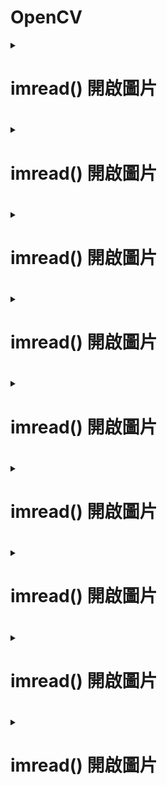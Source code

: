 # OpenCV
<details>
<summary>
<h1>imread() 開啟圖片<h1>

</summary>

``` python
import cv2  
img = cv2.imread('lenna.jpg')   # 開啟圖片，預設使用 cv2.IMREAD_COLOR 模式
cv2.imshow('oxxostudio', img)  # 使用名為 oxxostudio 的視窗開啟圖片
cv2.waitKey(0)                 # 按下任意鍵停止
cv2.destroyAllWindows()        # 結束所有圖片視窗
```
<h1>色彩模式數字對照表<h1>
	|數字	|模式	                          |說明|  
  |-----|-------------------------------|--------------|  
	|1	  |cv2.IMREAD_UNCHANGED	          |原本的圖像（ 如果圖像有 alpha 通道則會包含 )。|  
	|2	  |cv2.IMREAD_GRAYSCALE	          |灰階圖像。|  
	|3	  |cv2.IMREAD_COLOR	BGR           |彩色圖像。|  
	|4	  |cv2.IMREAD_ANYDEPTH	          |具有對應的深度時返回 16/32 位元圖像，否則將其轉換為 8 位元圖像。|  
	|5	  |cv2.IMREAD_ANYCOLOR	          |以任何可能的顏色格式讀取圖像。|  
	|6	  |cv2.IMREAD_LOAD_GDAL	          |使用 gdal 驅動程式加載圖像。|  
	|7	  |cv2.IMREAD_REDUCED_GRAYSCALE_2	|灰階圖像，圖像尺寸減小 1/2。|  
	|8	  |cv2.IMREAD_REDUCED_COLOR_2	    |BGR 彩色圖像，圖像尺寸減小 1/2。|  
	|9	  |cv2.IMREAD_REDUCED_GRAYSCALE_4	|灰階圖像，圖像尺寸縮小 1/4。|  
	|10	  |cv2.IMREAD_REDUCED_COLOR_4	    |BGR 彩色圖像，圖像尺寸減小 1/4。|  
	|11	  |cv2.IMREAD_REDUCED_GRAYSCALE_8	|灰階圖像，圖像尺寸縮小 1/8。|  
	|12	  |cv2.IMREAD_REDUCED_COLOR_8	    |BGR 彩色圖像，圖像尺寸減小 1/8。|  
	|13	  |cv2.IMREAD_IGNORE_ORIENTATION	|不要根據 EXIF 資訊的方向標誌旋轉圖像。|  

<table>
  <tr>
    <td>數字</td>
    <td>模式</td>
    <td>說明</td>
  </tr>
  <tr>
    <td>1</td>
    <td>iPhone 5</td>
    <td>1</td>
  </tr>
  <tr>
    <td>2</td>
    <td>iPhone 5</td>
    <td>2</td>
  </tr>
  <tr>
    <td>3</td>
    <td>iPhone 5</td>
    <td>3</td>
  </tr>
  <tr>
    <td>4</td>
    <td>iPhone 5</td>
    <td>4</td>
  </tr>
  <tr>
    <td>1</td>
    <td>iPhone 5</td>
    <td>1</td>
  </tr>
  <tr>
    <td>1</td>
    <td>iPhone 5</td>
    <td>1</td>
  </tr>
  <tr>
    <td>1</td>
    <td>iPhone 5</td>
    <td>1</td>
  </tr>
  <tr>
    <td>1</td>
    <td>iPhone 5</td>
    <td>1</td>
  </tr>
  <tr>
    <td>1</td>
    <td>iPhone 5</td>
    <td>1</td>
  </tr>
  <tr>
    <td>1</td>
    <td>iPhone 5</td>
    <td>1</td>
  </tr>
  <tr>
    <td>1</td>
    <td>iPhone 5</td>
    <td>1</td>
  </tr>
</table>

</details>

<details>
<summary>
<h1>imread() 開啟圖片<h1>

</summary>

</details>

<details>
<summary>
<h1>imread() 開啟圖片<h1>

</summary>

</details>

<details>
<summary>
<h1>imread() 開啟圖片<h1>

</summary>

</details>

<details>
<summary>
<h1>imread() 開啟圖片<h1>

</summary>

</details>

<details>
<summary>
<h1>imread() 開啟圖片<h1>

</summary>

</details>

<details>
<summary>
<h1>imread() 開啟圖片<h1>

</summary>

</details>

<details>
<summary>
<h1>imread() 開啟圖片<h1>

</summary>

</details>

<details>
<summary>
<h1>imread() 開啟圖片<h2>

</summary>

</details>
